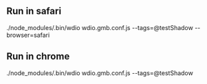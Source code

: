 
## Run in safari
./node_modules/.bin/wdio wdio.gmb.conf.js --tags=@testShadow --browser=safari
## Run in chrome
./node_modules/.bin/wdio wdio.gmb.conf.js --tags=@testShadow
